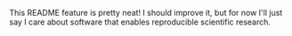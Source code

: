 This README feature is pretty neat! I should improve it, but for now I'll just say I care about software that enables reproducible scientific research. 
